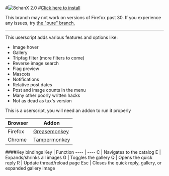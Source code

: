 #![8](https://cdn.rawgit.com/Pashe/8chanX/2-0/images/logo.svg)chanX 2.0
#[Click here to install](https://github.com/Pashe/8chanX/raw/2-0/8chan-x.user.js)

This branch may not work on versions of Firefox past 30. If you experience any issues, try [the "pure" branch.](https://github.com/Pashe/8chanX/tree/2-0_pure)
***

This userscript adds various features and options like:
 * Image hover
 * Gallery
 * Tripfag filter (more filters to come)
 * Reverse image search
 * Flag preview
 * Mascots
 * Notifications
 * Relative post dates
 * Post and image counts in the menu
 * Many other poorly written hacks
 * Not as dead as tux's version

This is a userscript, you will need an addon to run it properly

Browser|Addon
----   |----
Firefox|[Greasemonkey](https://addons.mozilla.org/en-US/firefox/addon/greasemonkey/)
Chrome |[Tampermonkey](https://chrome.google.com/webstore/detail/tampermonkey/dhdgffkkebhmkfjojejmpbldmpobfkfo)

####Key bindings
Key     | Function
----    | ----
C       | Navigates to the catalog
E       | Expands/shrinks all images
G       | Toggles the gallery
Q       | Opens the quick reply
R       | Update thread/reload page
Esc     | Closes the quick reply, gallery, or expanded gallery image